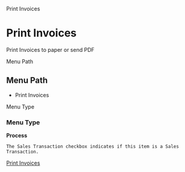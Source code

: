 
Print Invoices
# Print Invoices


Print Invoices to paper or send PDF

Menu Path
## Menu Path



- Print Invoices

Menu Type
### Menu Type

**Process**

```
The Sales Transaction checkbox indicates if this item is a Sales Transaction.
```

[Print Invoices](../../functional-guide/process/process-c_invoice_print.md)